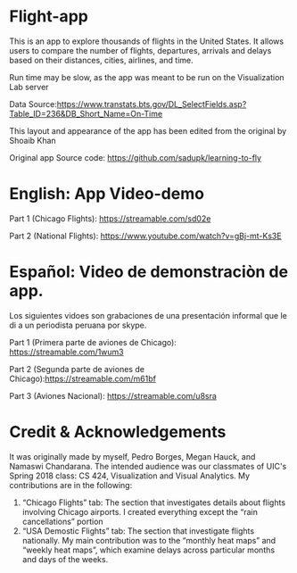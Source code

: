 # Flight-app
This is an app to explore thousands of flights in the United States. It allows users to compare the number of flights, departures, arrivals and delays based on their distances, cities, airlines, and time. 



Run time may be slow, as the app was meant to be run on the Visualization Lab server 


Data Source:https://www.transtats.bts.gov/DL_SelectFields.asp?Table_ID=236&DB_Short_Name=On-Time

This layout and appearance of the app has been edited from the original by Shoaib Khan

Original app Source code: https://github.com/sadupk/learning-to-fly


# English: App Video-demo

Part 1 (Chicago Flights): https://streamable.com/sd02e

Part 2 (National Flights): https://www.youtube.com/watch?v=gBj-mt-Ks3E

# Español: Video de demonstraciòn de app.
Los siguientes vidoes son grabaciones de una presentación informal que le di a un periodista peruana por skype.

Part 1 (Primera parte de aviones de Chicago): https://streamable.com/1wum3

Part 2 (Segunda parte de aviones de Chicago):https://streamable.com/m61bf

Part 3 (Aviones Nacional):   https://streamable.com/u8sra


# Credit & Acknowledgements
It was originally made by myself, Pedro Borges, Megan Hauck, and Namaswi Chandarana.  The intended audience was our classmates of UIC's Spring 2018 class: CS 424, Visualization and Visual Analytics.  My contributions are in the following:

1.	“Chicago Flights” tab: The section that investigates details about flights involving Chicago airports.  I created everything except the “rain cancellations” portion
2.	“USA Demostic Flights” tab:  The section that investigate flights nationally. My main contribution was to the “monthly heat maps” and “weekly heat maps”, which examine delays across particular months and days of the weeks.

